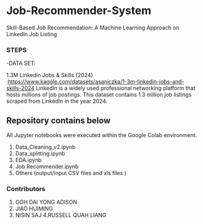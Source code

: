 # Job-Recommender-System
Skill-Based Job Recommendation: A Machine Learning Approach on LinkedIn Job Listing 
### STEPS
-DATA SET:

1.3M Linkedin Jobs & Skills (2024) :https://www.kaggle.com/datasets/asaniczka/1-3m-linkedin-jobs-and-skills-2024
LinkedIn is a widely used professional networking platform that hosts millions of job postings. This dataset contains 1.3 million job listings scraped from LinkedIn in the year 2024.
 
Repository contains below 
----------------------
All Jupyter notebooks were executed within the Google Colab environment. 

1. Data_Cleaning_v2.ipynb
2. Data_splitting.ipynb
3. EDA.ipynb
4. Job Recommender.ipynb
5. Others (output/input CSV files and xls files )


### Contributors
1. GOH DAI YONG ADISON 
2. JIAO HUIMING
3. NISIN SAJ
4.RUSSELL QUAH LIANG 


